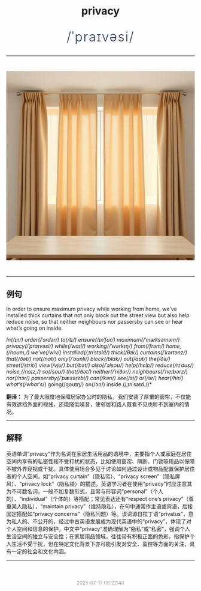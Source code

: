 <div align="center">

# privacy

<div style="margin: 30px 0;">
<h1 style="font-size: 2.5em; font-weight: 300; letter-spacing: 2px; margin: 0; color: #2c3e50;">
/ˈpraɪvəsi/
</h1>
</div>

</div>

---

<div align="center" style="margin: 40px 0;">

![privacy](images/privacy.png)

</div>

---

## 例句

In order to ensure maximum privacy while working from home, we've installed thick curtains that not only block out the street view but also help reduce noise, so that neither neighbours nor passersby can see or hear what’s going on inside.

*In(/ɪn/) order(/ˈɔrdər/) to(/tɪ/) ensure(/ɪnˈʃʊr/) maximum(/ˈmæksəməm/) privacy(/ˈpraɪvəsi/) while(/waɪl/) working(/ˈwərkɪŋ/) from(/frəm/) home,(/hoʊm,/) we've(/wiv/) installed(/ˌɪnˈstɔld/) thick(/θɪk/) curtains(/ˈkərtənz/) that(/ðət/) not(/nɑt/) only(/ˈoʊnli/) block(/blɑk/) out(/aʊt/) the(/ðə/) street(/strit/) view(/vju/) but(/bət/) also(/ˈɔlsoʊ/) help(/hɛlp/) reduce(/rɪˈdus/) noise,(/nɔɪz,/) so(/soʊ/) that(/ðət/) neither(/ˈniðər/) neighbours(/ˈneɪbərz/) nor(/nɔr/) passersby(/ˈpæsərzbi/) can(/kən/) see(/si/) or(/ər/) hear(/hir/) what’s(/what’s*/) going(/goʊɪŋ/) on(/ɔn/) inside.(/ˌɪnˈsaɪd./)*

**翻译：** 为了最大限度地保障居家办公时的隐私，我们安装了厚重的窗帘，不仅能有效遮挡外面的视线，还能降低噪音，使邻居和路人既看不见也听不到室内的情况。

---

## 解释

英语单词"privacy"作为名词在家居生活用品的语境中，主要指个人或家庭在居住空间内享有的私密性和不受打扰的状态，比如使用窗帘、隔断、门锁等用品以保障不被外界窥视或干扰。具体使用场合多见于讨论如何通过设计或物品配置保护居住者的个人空间，如“privacy curtain”（隐私帘）、“privacy screen”（隐私屏风）、“privacy lock”（隐私锁）的描述。英语学习者在使用"privacy"时应注意其为不可数名词，一般不加复数形式，且常与形容词“personal”（个人的）、“individual”（个体的）等搭配；常见表达还有“respect one’s privacy”（尊重某人隐私），“maintain privacy”（维持隐私），在句中通常作主语或宾语，后接固定搭配如“privacy concerns”（隐私问题）等。该词源自拉丁语“privatus”，意为私人的、不公开的，经过中古英语发展成为现代英语中的“privacy”，体现了对个人空间和信息的保护。中文中“privacy”准确理解为“隐私”或“私密”，强调个人生活空间的独立与安全性；在家居用品领域，往往带有积极正面的色彩，指保护个人生活不受干扰，但在特定文化背景下亦可能引发对安全、监控等方面的关注，具有一定的社会和文化内涵。


---

<div align="center" style="margin-top: 50px;">
<small style="color: #999; font-size: 0.9em;">2025-07-17 06:22:40</small>
</div>
